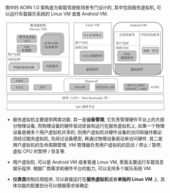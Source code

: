
图中的 ACRN 1.0 架构是为智能驾驶舱场景专门设计的, 其中包括服务虚拟机, 可以运行车载娱乐系统的 Linux VM 或者 Android VM.

![2024-10-22-23-17-34.png](./images/2024-10-22-23-17-34.png)

* 服务虚拟机主要提供两类功能. 其一是**设备管理**, 它负责管理硬件平台上的大部分物理设备, 而物理设备的硬件驱动安装和运行在服务虚拟机上, 如果一个物理设备是被多个用户虚拟机共享的, 则用户虚拟机对硬件设备的访问和操作都必须经过服务虚拟机, 先经过设备模型, 再通过物理设备驱动来访问硬件. 其二是用户虚拟机的生命周期管理, VM 管理器负责用户虚拟机的启动 / 停止 / 暂停, 虚拟 CPU 的暂停 / 恢复等.

* 用户虚拟机. 可以是 Android VM 或者普通 Linux VM, 里面主要运行车载信息娱乐程序. 根据厂商需求和硬件平台的能力, 可以支持多个娱乐系统 VM.

* **仪表盘**控制应用程序, 可以直接运行在**服务虚拟机**或者**单独的 Linux VM** 上. 具体功能的配置划分可以根据需求来确定.

